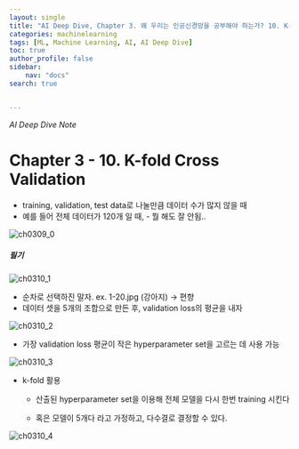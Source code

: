 ```yaml
---
layout: single
title: "AI Deep Dive, Chapter 3. 왜 우리는 인공신경망을 공부해야 하는가? 10. K-fold Cross Validation"
categories: machinelearning
tags: [ML, Machine Learning, AI, AI Deep Dive]
toc: true
author_profile: false
sidebar:
    nav: "docs"
search: true


---
```


*AI Deep Dive Note*



# Chapter 3 - 10. K-fold Cross Validation

- training, validation, test data로 나눌만큼 데이터 수가 많지 않을 때
- 예를 들어 전체 데이터가 120개 일 때, - 뭘 해도 잘 안됨..



![ch0309_0]({{site.url}}/images/$(filename)/ch0309_0.png)





##### 필기

![ch0310_1]({{site.url}}/images/$(filename)/ch0310_1.png)



- 순차로 선택하진 말자. ex. 1-20.jpg (강아지) -> 편향
- 데이터 셋을 5개의 조합으로 만든 후, validation loss의 평균을 내자 

![ch0310_2]({{site.url}}/images/$(filename)/ch0310_2.png)

- 가장 validation loss 평균이 작은 hyperparameter set을 고르는 데 사용 가능

  





![ch0310_3]({{site.url}}/images/$(filename)/ch0310_3.png)



- k-fold 활용

  - 산출된 hyperparameter set을 이용해 전체 모델을 다시 한번 training 시킨다 

  - 혹은 모델이 5개다 라고 가정하고, 다수결로 결정할 수 있다.

    

![ch0310_4]({{site.url}}/images/$(filename)/ch0310_4.png)
